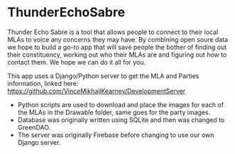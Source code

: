# ThunderEchoSabre

Thunder Echo Sabre is a tool that allows people to connect to their local MLAs to voice any
concerns they may have. By combining open soure data we hope to build a go-to app that will
save people the bother of finding out their constituency, working out who their MLAs are and figuring out
how to contact them. We hope we can do it all for you.

This app uses a Django/Python server to get the MLA and Parties information, linked here: https://github.com/VinceMikhailKearney/DevelopmentServer

- Python scripts are used to download and place the images for each of the MLAs in the Drawable folder, same goes for the party images.
- Database was originally written using SQLite and then was changed to GreenDAO.
- The server was originally Firebase before changing to use our own Django server.
